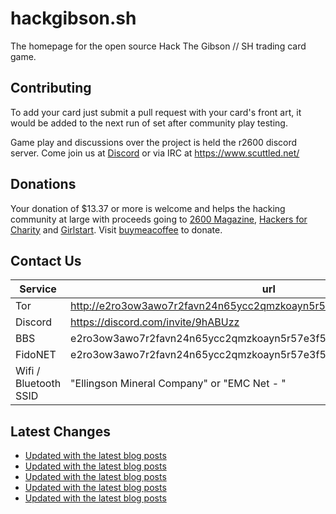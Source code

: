 # hackgibson.sh
The homepage for the open source Hack The Gibson // SH trading card game.


## Contributing

To add your card just submit a pull request with your card's front art, it would be added to the next run of set after community play testing.

Game play and discussions over the project is held the r2600 discord server. Come join us at [Discord](https://discord.com/invite/9hABUzz) or via IRC at https://www.scuttled.net/


## Donations

Your donation of $13.37 or more is welcome and helps the hacking community at large with proceeds going to [2600 Magazine](https://2600.com/), [Hackers for Charity](https://hackersforcharity.org) and [Girlstart](https://girlstart.org).  Visit [buymeacoffee](https://www.buymeacoffee.com/hackgibson.sh) to donate.


## Contact Us

Service | url
-|-
Tor | http://e2ro3ow3awo7r2favn24n65ycc2qmzkoayn5r57e3f56nvjwdcgg32ad.onion
Discord | https://discord.com/invite/9hABUzz
BBS | e2ro3ow3awo7r2favn24n65ycc2qmzkoayn5r57e3f56nvjwdcgg32ad.onion:23
FidoNET | e2ro3ow3awo7r2favn24n65ycc2qmzkoayn5r57e3f56nvjwdcgg32ad.onion:24554
Wifi / Bluetooth SSID | "Ellingson Mineral Company" or "EMC Net - <fidonet address>"

## Latest Changes
<!-- BLOG-POST-LIST:START -->
- [Updated with the latest blog posts](https://github.com/DFW2600/hackgibson.sh/commit/9eb1cdb90cabd9f8ce190fde9e5134f11d9ced2f)
- [Updated with the latest blog posts](https://github.com/DFW2600/hackgibson.sh/commit/459aa05146283156266eb503e24cf3050b9025e3)
- [Updated with the latest blog posts](https://github.com/DFW2600/hackgibson.sh/commit/9d16c5d03f35fed3a3c2b6bf4c1c6a307ec92d61)
- [Updated with the latest blog posts](https://github.com/DFW2600/hackgibson.sh/commit/62dce35574d767c29003c9fe2e9b8c1c70f04144)
- [Updated with the latest blog posts](https://github.com/DFW2600/hackgibson.sh/commit/a6dec723e24d770c4aebe6a09b949898ed476e18)
<!-- BLOG-POST-LIST:END -->
